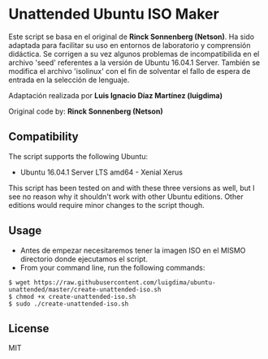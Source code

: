 # Unattended Ubuntu ISO Maker

Este script se basa en el original de **Rinck Sonnenberg (Netson)**. Ha sido adaptada para facilitar su uso en entornos de laboratorio y comprensión didáctica. Se corrigen a su vez algunos problemas de incompatibilida en el archivo 'seed' referentes a la versión de Ubuntu 16.04.1 Server. También se modifica el archivo 'isolinux' con el fin de solventar el fallo de espera de entrada en la selección de lenguaje.

Adaptación realizada por **Luis Ignacio Díaz Martínez (luigdima)**

Original code by: **Rinck Sonnenberg (Netson)**

## Compatibility

The script supports the following Ubuntu:

* Ubuntu 16.04.1 Server LTS amd64 - Xenial Xerus

This script has been tested on and with these three versions as well, but I see no reason why it shouldn't work with other Ubuntu editions. Other editions would require minor changes to the script though.

## Usage

* Antes de empezar necesitaremos tener la imagen ISO en el MISMO directorio donde ejecutamos el script.
* From your command line, run the following commands:

```
$ wget https://raw.githubusercontent.com/luigdima/ubuntu-unattended/master/create-unattended-iso.sh
$ chmod +x create-unattended-iso.sh
$ sudo ./create-unattended-iso.sh
```
## License
MIT
